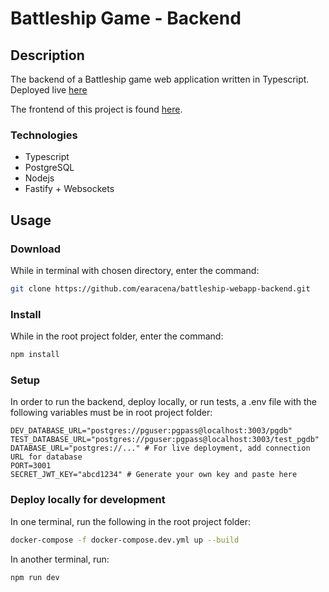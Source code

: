 # Battleship Game - Backend

## Description

The backend of a Battleship game web application written in Typescript. Deployed live [here](https://battleship-game.onrender.com)

The frontend of this project is found [here](https://github.com/earacena/battleship-webapp-frontend).

### Technologies

* Typescript
* PostgreSQL
* Nodejs
* Fastify + Websockets

## Usage

### Download

While in terminal with chosen directory, enter the command:

```bash
git clone https://github.com/earacena/battleship-webapp-backend.git
```

### Install

While in the root project folder, enter the command:

```bash
npm install
```

### Setup

In order to run the backend, deploy locally, or run tests, a .env file with the following variables must be in root project folder:

```text
DEV_DATABASE_URL="postgres://pguser:pgpass@localhost:3003/pgdb"
TEST_DATABASE_URL="postgres://pguser:pgpass@localhost:3003/test_pgdb"
DATABASE_URL="postgres://..." # For live deployment, add connection URL for database 
PORT=3001
SECRET_JWT_KEY="abcd1234" # Generate your own key and paste here
```

### Deploy locally for development

In one terminal, run the following in the root project folder:

```bash
docker-compose -f docker-compose.dev.yml up --build
```

In another terminal, run:

```bash
npm run dev
```
